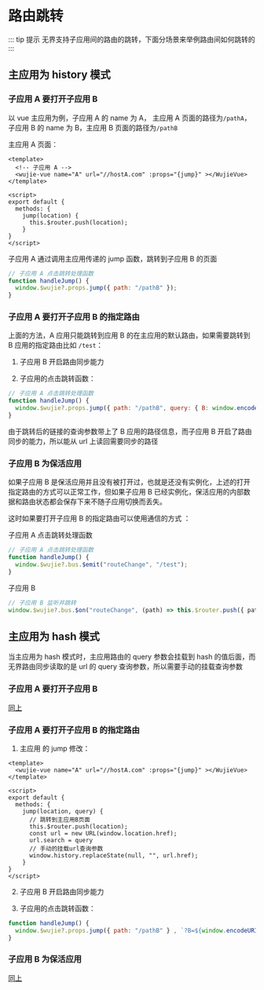 # 路由跳转
::: tip 提示
无界支持子应用间的路由的跳转，下面分场景来举例路由间如何跳转的
:::
## 主应用为 history 模式

### 子应用 A 要打开子应用 B

以 vue 主应用为例，子应用 A 的 name 为 A， 主应用 A 页面的路径为`/pathA`，子应用 B 的 name 为 B，主应用 B 页面的路径为`/pathB`

主应用 A 页面：

```vue
<template>
  <!-- 子应用 A -->
  <wujie-vue name="A" url="//hostA.com" :props="{jump}" ></WujieVue>
</template>

<script>
export default {
  methods: {
    jump(location) {
      this.$router.push(location);
    }
}
</script>
```

子应用 A 通过调用主应用传递的 jump 函数，跳转到子应用 B 的页面

```javascript
// 子应用 A 点击跳转处理函数
function handleJump() {
  window.$wujie?.props.jump({ path: "/pathB" });
}
```

### 子应用 A 要打开子应用 B 的指定路由

上面的方法，A 应用只能跳转到应用 B 的在主应用的默认路由，如果需要跳转到 B 应用的指定路由比如 `/test`：

1. 子应用 B 开启路由同步能力

2. 子应用的点击跳转函数：

```javascript
// 子应用 A 点击跳转处理函数
function handleJump() {
  window.$wujie?.props.jump({ path: "/pathB", query: { B: window.encodeURIComponent("/test") } });
}
```

由于跳转后的链接的查询参数带上了 B 应用的路径信息，而子应用 B 开启了路由同步的能力，所以能从 url 上读回需要同步的路径

### 子应用 B 为保活应用

如果子应用 B 是保活应用并且没有被打开过，也就是还没有实例化，上述的打开指定路由的方式可以正常工作，但如果子应用 B 已经实例化，保活应用的内部数据和路由状态都会保存下来不随子应用切换而丢失。

这时如果要打开子应用 B 的指定路由可以使用通信的方式 ：

子应用 A 点击跳转处理函数

```javascript
// 子应用 A 点击跳转处理函数
function handleJump() {
  window.$wujie?.bus.$emit("routeChange", "/test");
}
```

子应用 B

```javascript
// 子应用 B 监听并跳转
window.$wujie?.bus.$on("routeChange", (path) => this.$router.push({ path }));
```

## 主应用为 hash 模式

当主应用为 hash 模式时，主应用路由的 query 参数会挂载到 hash 的值后面，而无界路由同步读取的是 url 的 query 查询参数，所以需要手动的挂载查询参数

### 子应用 A 要打开子应用 B

[同上](#子应用-a-要打开子应用-b)

### 子应用 A 要打开子应用 B 的指定路由

1. 主应用 的 jump 修改：

```vue
<template>
  <wujie-vue name="A" url="//hostA.com" :props="{jump}" ></WujieVue>
</template>

<script>
export default {
  methods: {
    jump(location, query) {
      // 跳转到主应用B页面
      this.$router.push(location);
      const url = new URL(window.location.href);
      url.search = query
      // 手动的挂载url查询参数
      window.history.replaceState(null, "", url.href);
    }
}
</script>
```

2. 子应用 B 开启路由同步能力

3. 子应用的点击跳转函数：

```javascript
function handleJump() {
  window.$wujie?.props.jump({ path: "/pathB" } , `?B=${window.encodeURIComponent("/test")}`});
}
```

### 子应用 B 为保活应用

[同上](#子应用-b-为保活应用)
